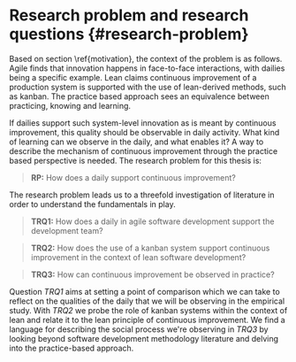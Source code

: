 
# Research problem and research questions {#research-problem}

Based on section \ref{motivation}, the context of the problem is as follows. Agile finds that innovation happens in face-to-face interactions, with dailies being a specific example. Lean claims continuous improvement of a production system is supported with the use of lean-derived methods, such as kanban. The practice based approach sees an equivalence between practicing, knowing and learning.

If dailies support such system-level innovation as is meant by continuous improvement, this quality should be observable in daily activity. What kind of learning can we observe in the daily, and what enables it? A way to describe the mechanism of continuous improvement through the practice based perspective is needed. The research problem for this thesis is:

> **RP:** How does a daily support continuous improvement?

The research problem leads us to a threefold investigation of literature in order to understand the fundamentals in play.

> **TRQ1:** How does a daily in agile software development support the development team?

> **TRQ2:** How does the use of a kanban system support continuous improvement in the context of lean software development?

> **TRQ3:** How can continuous improvement be observed in practice?

Question *TRQ1* aims at setting a point of comparison which we can take to reflect on the qualities of the daily that we will be observing in the empirical study. With *TRQ2* we probe the role of kanban systems within the context of lean and relate it to the lean principle of continuous improvement. We find a language for describing the social process we're observing in *TRQ3* by looking beyond software development methodology literature and delving into the practice-based approach.
